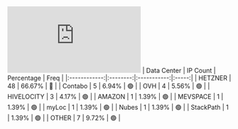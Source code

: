 ![Diagramm](https://github.com/obajay/StateSync-snapshots/blob/main/Projects/Uptick/1/README.md)
| Data Center | IP Count | Percentage | Freq |
|:------------:|:--------:|:-----------:|:-----:|
| HETZNER | 48 | 66.67% | 🔴 |
| Contabo | 5 | 6.94% | 🟢 |
| OVH | 4 | 5.56% | 🟢 |
| HIVELOCITY | 3 | 4.17% | 🟢 |
| AMAZON | 1 | 1.39% | 🟢 |
| MEVSPACE | 1 | 1.39% | 🟢 |
| myLoc | 1 | 1.39% | 🟢 |
| Nubes | 1 | 1.39% | 🟢 |
| StackPath | 1 | 1.39% | 🟢 |
| OTHER | 7 | 9.72% | 🟢 |